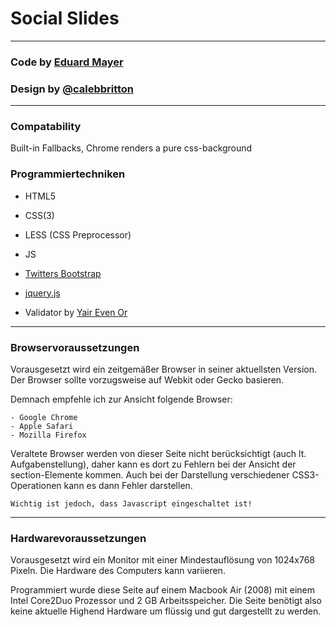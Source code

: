 # Social Slides

---

### Code by [Eduard Mayer](http://twitter.com/vsxed/)
### Design by [@calebbritton](http://drbl.in/gWdz)

---

### Compatability

Built-in Fallbacks, Chrome renders a pure css-background

### Programmiertechniken

- HTML5
- CSS(3)
- LESS (CSS Preprocessor)
- JS

- [Twitters Bootstrap](http://twitter.github.com/bootstrap/)
- [jquery.js](http://jquery.com/)
- Validator by [Yair Even Or](http://dropthebit.com)

---

### Browservoraussetzungen

Vorausgesetzt wird ein zeitgemäßer Browser in seiner aktuellsten Version.
Der Browser sollte vorzugsweise auf Webkit oder Gecko basieren.

Demnach empfehle ich zur Ansicht folgende Browser:

```
- Google Chrome
- Apple Safari
- Mozilla Firefox
```

Veraltete Browser werden von dieser Seite nicht berücksichtigt (auch lt. Aufgabenstellung), daher kann es dort zu Fehlern bei der Ansicht der section-Elemente kommen.
Auch bei der Darstellung verschiedener CSS3-Operationen kann es dann Fehler darstellen.

```
Wichtig ist jedoch, dass Javascript eingeschaltet ist!
```

---

### Hardwarevoraussetzungen

Vorausgesetzt wird ein Monitor mit einer Mindestauflösung von 1024x768 Pixeln.
Die Hardware des Computers kann variieren. 

Programmiert wurde diese Seite auf einem Macbook Air (2008) mit einem Intel Core2Duo Prozessor und 2 GB Arbeitsspeicher.
Die Seite benötigt also keine aktuelle Highend Hardware um flüssig und gut dargestellt zu werden.
